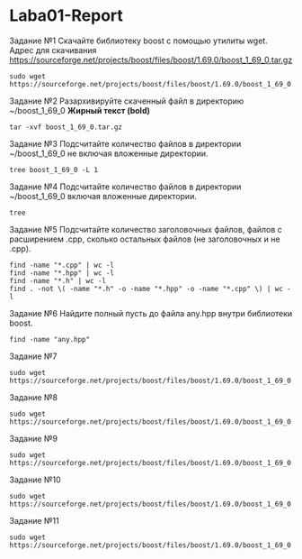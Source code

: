 # Laba01-Report
Задание №1 
Скачайте библиотеку boost с помощью утилиты wget. Адрес для скачивания https://sourceforge.net/projects/boost/files/boost/1.69.0/boost_1_69_0.tar.gz
```
sudo wget https://sourceforge.net/projects/boost/files/boost/1.69.0/boost_1_69_0.tar.gz
```
Задание №2 
Разархивируйте скаченный файл в директорию ~/boost_1_69_0 __Жирный текст (bold)__
```
tar -xvf boost_1_69_0.tar.gz
```
Задание №3 
Подсчитайте количество файлов в директории ~/boost_1_69_0 не включая вложенные директории.
```
tree boost_1_69_0 -L 1
```
Задание №4
Подсчитайте количество файлов в директории ~/boost_1_69_0 включая вложенные директории.
```
tree
```
Задание №5
Подсчитайте количество заголовочных файлов, файлов с расширением .cpp, сколько остальных файлов (не заголовочных и не .cpp).
```
find -name "*.cpp" | wc -l
find -name "*.hpp" | wc -l
find -name "*.h" | wc -l
find . -not \( -name "*.h" -o -name "*.hpp" -o -name "*.cpp" \) | wc -l
```
Задание №6
Найдите полный пусть до файла any.hpp внутри библиотеки boost.
```
find -name "any.hpp"
```
Задание №7
```
sudo wget https://sourceforge.net/projects/boost/files/boost/1.69.0/boost_1_69_0.tar.gz
```
Задание №8
```
sudo wget https://sourceforge.net/projects/boost/files/boost/1.69.0/boost_1_69_0.tar.gz
```
Задание №9
```
sudo wget https://sourceforge.net/projects/boost/files/boost/1.69.0/boost_1_69_0.tar.gz
```
Задание №10
```
sudo wget https://sourceforge.net/projects/boost/files/boost/1.69.0/boost_1_69_0.tar.gz
```
Задание №11
```
sudo wget https://sourceforge.net/projects/boost/files/boost/1.69.0/boost_1_69_0.tar.gz
```
